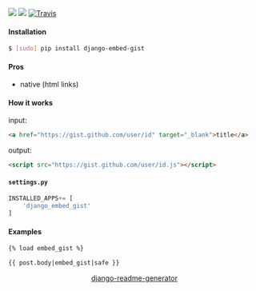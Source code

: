 <!--
https://pypi.org/project/readme-generator/
https://pypi.org/project/python-readme-generator/
https://pypi.org/project/django-readme-generator/
-->

[![](https://img.shields.io/pypi/pyversions/django-embed-gist.svg?longCache=True)](https://pypi.org/project/django-embed-gist/)
[![](https://img.shields.io/pypi/v/django-embed-gist.svg?maxAge=3600)](https://pypi.org/project/django-embed-gist/)
[![Travis](https://api.travis-ci.org/looking-for-a-job/django-embed-gist.py.svg?branch=master)](https://travis-ci.org/looking-for-a-job/django-embed-gist.py/)

#### Installation
```bash
$ [sudo] pip install django-embed-gist
```

#### Pros
+   native (html links)

#### How it works
input:
```html
<a href="https://gist.github.com/user/id" target="_blank">title</a>
```

output:
```html
<script src="https://gist.github.com/user/id.js"></script>
```

#### `settings.py`
```python
INSTALLED_APPS+= [
    'django_embed_gist'
]
```

#### Examples
```html
{% load embed_gist %}

{{ post.body|embed_gist|safe }}
```

<p align="center">
    <a href="https://pypi.org/project/django-readme-generator/">django-readme-generator</a>
</p>